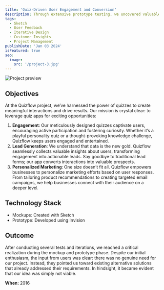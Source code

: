 ```yaml
---
title: 'Quiz-Driven User Engagement and Conversion'
description: Through extensive prototype testing, we uncovered valuable insights. Despite initial enthusiasm, user feedback revealed existing solutions meeting their needs more effectively.
tags:
  - Sketch
  - User Feedback
  - Iterative Design
  - Customer Insights
  - Project Management
publishDate: 'Jan 03 2024'
isFeatured: true
seo:
  image:
    src: '/project-3.jpg'
---
```


![Project preview](/project-3.jpg)

## Objectives

At the Quizflow project, we’ve harnessed the power of quizzes to create meaningful interactions and drive results. Our mission is crystal clear: to leverage quiz apps for exciting opportunities:

1. **Engagement**: Our meticulously designed quizzes captivate users, encouraging active participation and fostering curiosity. Whether it’s a playful personality quiz or a thought-provoking knowledge challenge, Quizflow keeps users engaged and entertained.
2. **Lead Generation**: We understand that data is the new gold. Quizflow seamlessly collects valuable insights about users, transforming engagement into actionable leads. Say goodbye to traditional lead forms; our app converts interactions into valuable prospects.
3. **Personalized Marketing**: One size doesn’t fit all. Quizflow empowers businesses to personalize marketing efforts based on user responses. From tailoring product recommendations to creating targeted email campaigns, we help businesses connect with their audience on a deeper level.

## Technology Stack

- Mockups: Created with Sketch
- Prototype: Developed using Invision

## Outcome

After conducting several tests and iterations, we reached a critical realization during the mockup and prototype phase. Despite our initial enthusiasm, the input from users was clear: there was no genuine need for our project. Instead, they pointed us toward existing alternative solutions that already addressed their requirements. In hindsight, it became evident that our idea was simply not viable.

**When:**
2016
